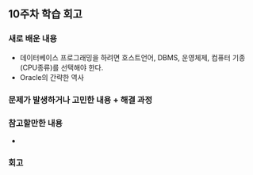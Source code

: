 ## 10주차 학습 회고

### 새로 배운 내용

- 데이터베이스 프로그래밍을 하려면 호스트언어, DBMS, 운영체제, 컴퓨터 기종(CPU종류)를 선택해야 한다.
- Oracle의 간략한 역사
### 문제가 발생하거나 고민한 내용 + 해결 과정

 

### 참고할만한 내용
- 

### 회고
